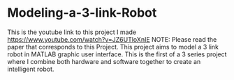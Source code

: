 # Modeling-a-3-link-Robot
This is the youtube link to this project I made https://www.youtube.com/watch?v=JZ6UTloXnIE
NOTE: Please read the paper that corresponds to this Project.
This project aims to model a 3 link robot in MATLAB graphic user interface. This is the first of a 3 series project where I combine both hardware and software together to create an intelligent robot. 
